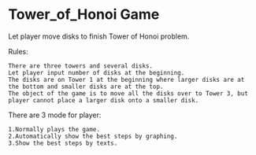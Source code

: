 # Tower_of_Honoi Game
 Let player move disks to finish Tower of Honoi problem.

Rules:

	There are three towers and several disks.
	Let player input number of disks at the beginning.
	The disks are on Tower 1 at the beginning where larger disks are at the bottom and smaller disks are at the top.
	The object of the game is to move all the disks over to Tower 3, but player cannot place a larger disk onto a smaller disk. 

There are 3 mode for player:

	1.Normally plays the game.
	2.Automatically show the best steps by graphing.
	3.Show the best steps by texts.
